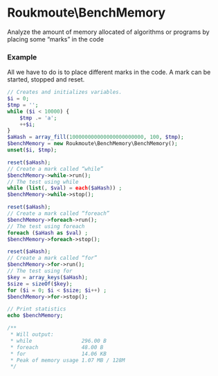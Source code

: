 # Roukmoute\BenchMemory
Analyze the amount of memory allocated of algorithms or programs by placing some “marks” in the code

### Example

All we have to do is to place different marks in the code.
A mark can be started, stopped and reset.

```php
// Creates and initializes variables.
$i = 0;
$tmp = '';
while ($i < 10000) {
    $tmp .= 'a';
    ++$i;
}
$aHash = array_fill(100000000000000000000000, 100, $tmp);
$benchMemory = new Roukmoute\BenchMemory\BenchMemory();
unset($i, $tmp);

reset($aHash);
// Create a mark called “while”
$benchMemory->while->run();
// The test using while
while (list(, $val) = each($aHash)) ;
$benchMemory->while->stop();

reset($aHash);
// Create a mark called “foreach”
$benchMemory->foreach->run();
// The test using foreach
foreach ($aHash as $val) ;
$benchMemory->foreach->stop();

reset($aHash);
// Create a mark called “for”
$benchMemory->for->run();
// The test using for
$key = array_keys($aHash);
$size = sizeOf($key);
for ($i = 0; $i < $size; $i++) ;
$benchMemory->for->stop();

// Print statistics
echo $benchMemory;

/**
 * Will output:
 * while                296.00 B
 * foreach              48.00 B
 * for                  14.06 KB
 * Peak of memory usage 1.07 MB / 128M
 */
```
